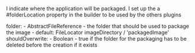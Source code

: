 I indicate where the application will be packaged. I set up the a #folderLocation property in the builder to be used by the others plugins 

folder: - AbstractFileReference - the folder that should be used to package the image - default: FileLocator imageDirectory / 'packagedImage'
shouldOverwrite: - Boolean - true if the folder for the packaging has to be deleted before the creation if it exists
